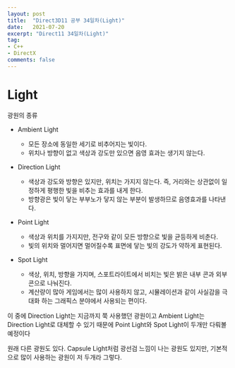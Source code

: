 ```yaml
---
layout: post
title:  "Direct3D11 공부 34일차(Light)"
date:   2021-07-20
excerpt: "Direct11 34일차(Light)"
tag:
- C++
- DirectX
comments: false
---
```


# Light

광원의 종류
- Ambient  Light
    - 모든 장소에 동일한 세기로 비추어지는 빛이다.
    - 위치나 방향이 없고 색상과 강도만 있으면 음영 효과는 생기지 않는다.

- Direction Light
    - 색상과 강도와 방향은 있지만, 위치는 가지지 않는다. 즉, 거리와는 상관없이 일정하게 평행한 빛을 비추는 효과를 내게 한다.
    - 방향광은 빛이 닿는 부부노가 닿지 않는 부분이 발생하므로 음영효과를 나타낸다.

- Point Light
    - 색상과 위치를 가지지만, 전구와 같이 모든 방향으로 빛을 균등하게 비춘다. 
    - 빛의 위치와 멀어지면 멀어질수록 표면에 닿는 빛의 강도가 약하게 표현된다.

- Spot Light
    - 색상, 위치, 방향을 가지며, 스포트라이트에서 비치는 빛은 밝은 내부 콘과 외부 콘으로 나눠진다.
    - 계산량이 많아 게임에서는 많이 사용하지 않고, 시뮬레이션과 같이 사실감을 극대화 하는 그래픽스 분야에서 사용되는 편이다.

이 중에 Direction Light는 지금까지 쭉 사용했던 광원이고 Ambient Light는 Direction Light로 대체할 수 있기 때문에 Point Light와 Spot Light이 두개만 다뤄볼 예정이다

원래 다른 광원도 있다. Capsule Light처럼 광선검 느낌이 나는 광원도 있지만, 기본적으로 많이 사용하는 광원이 저 두개라 그렇다.